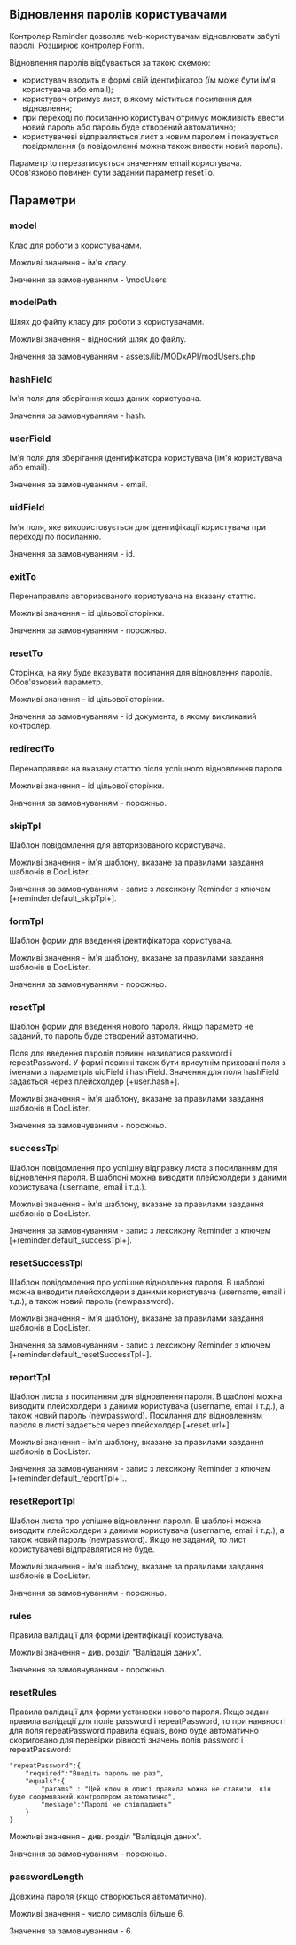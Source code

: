 ## Відновлення паролів користувачами

Контролер Reminder дозволяє web-користувачам відновлювати забуті паролі. Розширює контролер Form.

Відновлення паролів відбувається за такою схемою:

- користувач вводить в формі свій ідентифікатор (їм може бути ім'я користувача або email);
- користувач отримує лист, в якому міститься посилання для відновлення;
- при переході по посиланню користувач отримує можливість ввести новий пароль або пароль буде створений автоматично;
- користувачеві відправляється лист з новим паролем і показується повідомлення (в повідомленні можна також вивести новий пароль).

Параметр to перезаписується значенням email користувача. Обов'язково повинен бути заданий параметр resetTo.

## Параметри
### model
Клас для роботи з користувачами.

Можливі значення - ім'я класу.

Значення за замовчуванням - \modUsers

### modelPath
Шлях до файлу класу для роботи з користувачами.

Можливі значення - відносний шлях до файлу.

Значення за замовчуванням - assets/lib/MODxAPI/modUsers.php

### hashField
Ім'я поля для зберігання хеша даних користувача.

Значення за замовчуванням - hash.

### userField
Ім'я поля для зберігання ідентифікатора користувача (ім'я користувача або email).

Значення за замовчуванням - email.

### uidField
Ім'я поля, яке використовується для ідентифікації користувача при переході по посиланню.

Значення за замовчуванням - id.

### exitTo
Перенаправляє авторизованого користувача на вказану статтю.

Можливі значення - id цільової сторінки.

Значення за замовчуванням - порожньо.

### resetTo
Сторінка, на яку буде вказувати посилання для відновлення паролів. Обов'язковий параметр.

Можливі значення - id цільової сторінки.

Значення за замовчуванням - id документа, в якому викликаний контролер.

### redirectTo
Перенаправляє на вказану статтю після успішного відновлення пароля.

Можливі значення - id цільової сторінки.

Значення за замовчуванням - порожньо.

### skipTpl
Шаблон повідомлення для авторизованого користувача.

Можливі значення - ім'я шаблону, вказане за правилами завдання шаблонів в DocLister.

Значення за замовчуванням - запис з лексикону Reminder з ключем [+reminder.default_skipTpl+].

### formTpl
Шаблон форми для введення ідентифікатора користувача.

Можливі значення - ім'я шаблону, вказане за правилами завдання шаблонів в DocLister.

Значення за замовчуванням - порожньо.

### resetTpl
Шаблон форми для введення нового пароля. Якщо параметр не заданий, то пароль буде створений автоматично.

Поля для введення паролів повинні називатися password і repeatPassword. У формі повинні також бути присутнім приховані поля з іменами з параметрів uidField і hashField. Значення для поля hashField задається через плейсхолдер [+user.hash+].

Можливі значення - ім'я шаблону, вказане за правилами завдання шаблонів в DocLister.

Значення за замовчуванням - порожньо.

### successTpl
Шаблон повідомлення про успішну відправку листа з посиланням для відновлення пароля. В шаблоні можна виводити плейсхолдери з даними користувача (username, email і т.д.).

Можливі значення - ім'я шаблону, вказане за правилами завдання шаблонів в DocLister.

Значення за замовчуванням - запис з лексикону Reminder з ключем [+reminder.default_successTpl+].

### resetSuccessTpl
Шаблон повідомлення про успішне відновлення пароля. В шаблоні можна виводити плейсхолдери з даними користувача (username, email і т.д.), а також новий пароль (newpassword).

Можливі значення - ім'я шаблону, вказане за правилами завдання шаблонів в DocLister.

Значення за замовчуванням - запис з лексикону Reminder з ключем [+reminder.default_resetSuccessTpl+].

### reportTpl
Шаблон листа з посиланням для відновлення пароля. В шаблоні можна виводити плейсхолдери з даними користувача (username, email і т.д.), а також новий пароль (newpassword). Посилання для відновленням пароля в листі задається через плейсхолдер [+reset.url+]

Можливі значення - ім'я шаблону, вказане за правилами завдання шаблонів в DocLister.

Значення за замовчуванням - запис з лексикону Reminder з ключем [+reminder.default_reportTpl+]..

### resetReportTpl
Шаблон листа про успішне відновлення пароля. В шаблоні можна виводити плейсхолдери з даними користувача (username, email і т.д.), а також новий пароль (newpassword). Якщо не заданий, то лист користувачеві відправлятися не буде.

Можливі значення - ім'я шаблону, вказане за правилами завдання шаблонів в DocLister.

Значення за замовчуванням - порожньо.

### rules
Правила валідації для форми ідентифікації користувача.

Можливі значення - див. розділ "Валідація даних".

Значення за замовчуванням - порожньо.

### resetRules
Правила валідації для форми установки нового пароля. Якщо задані правила валідації для полів password і repeatPassword, то при наявності для поля repeatPassword правила equals, воно буде автоматично скориговано для перевірки рівності значень полів password і repeatPassword:
```
"repeatPassword":{
    "required":"Введіть пароль ще раз",
    "equals":{
        "params" : "Цей ключ в описі правила можна не ставити, він буде сформований контролером автоматично",
        "message":"Паролі не співпадають"
    }
}
```
Можливі значення - див. розділ "Валідація даних".

Значення за замовчуванням - порожньо.

### passwordLength
Довжина пароля (якщо створюється автоматично).

Можливі значення - число символів більше 6.

Значення за замовчуванням - 6.
